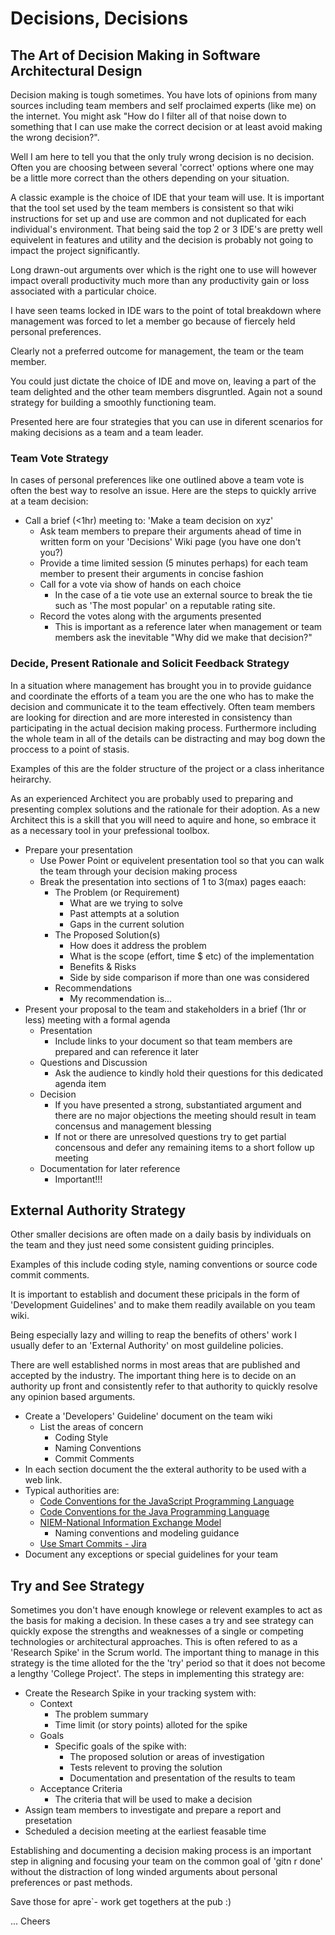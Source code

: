 # Decisions, Decisions
## The Art of Decision Making in Software Architectural Design

Decision making is tough sometimes. You have lots of opinions from many sources including team members and self proclaimed experts (like me) on the internet. You might ask "How do I filter all of that noise down to something that I can use make the correct decision or at least avoid making the wrong decision?".

Well I am here to tell you that the only truly wrong decision is no decision. Often you are choosing between several 'correct' options where one may be a little more correct than the others depending on your situation.

A classic example is the choice of IDE that your team will use. It is important that the tool set used by the team members is consistent so that wiki instructions for set up and use are common and not duplicated for each individual's environment. That being said the top 2 or 3 IDE's are pretty well equivelent in features and utility and the decision is probably not going to impact the project significantly. 

Long drawn-out arguments over which is the right one to use will however impact overall productivity much more than any productivity gain or loss associated with a particular choice.

I have seen teams locked in IDE wars to the point of total breakdown where management was forced to let a member go because of fiercely held personal preferences. 

Clearly not a preferred outcome for management, the team or the team member. 

You could just dictate the choice of IDE and move on, leaving a part of the team delighted and the other team members disgruntled. Again not a sound strategy for building a smoothly functioning team. 

Presented here are four strategies that you can use in diferent scenarios for making decisions as a team and a team leader. 

### Team Vote Strategy
In cases of personal preferences like one outlined above a team vote is often the best way to resolve an issue. Here are the steps to quickly arrive at a team decision: 

- Call a brief (<1hr) meeting to: 'Make a team decision on xyz'
  - Ask team members to prepare their arguments ahead of time in written form on your 'Decisions' Wiki page (you have one don't you?)
  - Provide a time limited session (5 minutes perhaps) for each team member to present their arguments in concise fashion
  - Call for a vote via show of hands on each choice
    - In the case of a tie vote use an external source to break the tie such as 'The most popular' on a reputable rating site.
  - Record the votes along with the arguments presented
    - This is important as a reference later when management or team members ask the inevitable "Why did we make that decision?"

### Decide, Present Rationale and Solicit Feedback Strategy
In a situation where management has brought you in to provide guidance and coordinate the efforts of a team you are the one who has to make the decision and communicate it to the team effectively. Often team members are looking for direction and are more interested in consistency than participating in the actual decision making process. Furthermore including the whole team in all of the details can be distracting and may bog down the proccess to a point of stasis. 

Examples of this are the folder structure of the project or a class inheritance heirarchy. 

As an experienced Architect you are probably used to preparing and presenting complex solutions and the rationale for their adoption. As a new Architect this is a skill that you will need to aquire and hone, so embrace it as a necessary tool in your prefessional toolbox. 

 - Prepare your presentation
   - Use Power Point or equivelent presentation tool so that you can walk the team through your decision making process
   - Break the presentation into sections of 1 to 3(max) pages eaach:
     - The Problem (or Requirement)
       - What are we trying to solve
       - Past attempts at a solution
       - Gaps in the current solution
     - The Proposed Solution(s)
       - How does it address the problem
       - What is the scope (effort, time $ etc) of the implementation 
       - Benefits & Risks      
       - Side by side comparison if more than one was considered
     - Recommendations
       - My recommendation is...
 - Present your proposal to the team and stakeholders in a brief (1hr or less) meeting with a formal agenda 
   - Presentation
     - Include links to your document so that team members are prepared and can reference it later
   - Questions and Discussion
     - Ask the audience to kindly hold their questions for this dedicated agenda item
   - Decision
      - If you have presented a strong, substantiated argument and there are no major objections the meeting should result in team concensus and management blessing
      - If not or there are unresolved questions try to get partial concensous and defer any remaining items to a short follow up meeting
   - Documentation for later reference
     - Important!!!
     
## External Authority Strategy
Other smaller decisions are often made on a daily basis by individuals on the team and they just need some consistent guiding principles. 

Examples of this include coding style, naming conventions or source code commit comments. 

It is important to establish and document these pricipals in the form of 'Development Guidelines' and to make them readily available on you team wiki. 

Being especially lazy and willing to reap the benefits of others' work I usually defer to an 'External Authority' on most guildeline policies. 

There are well established norms in most areas that are published and accepted by the industry. The important thing here is to decide on an authority up front and consistently refer to that authority to quickly resolve any opinion based arguments. 

 - Create a 'Developers' Guideline' document on the team wiki
   - List the areas of concern
     - Coding Style
     - Naming Conventions
     - Commit Comments
 - In each section document the the exteral authority to be used with a web link. 
 - Typical authorities are: 
   - [Code Conventions for the JavaScript Programming Language](https://www.crockford.com/javascript/code.html)
   - [Code Conventions for the Java Programming Language](https://www.oracle.com/technetwork/java/javase/documentation/codeconventions-139411.html)
   - [NIEM-National Information Exchange Model](https://www.niem.gov/)
     - Naming conventions and modeling guidance
   - [Use Smart Commits - Jira](https://confluence.atlassian.com/bitbucket/use-smart-commits-298979931.html)
 - Document any exceptions or special guidelines for your team
 
 
## Try and See Strategy
Sometimes you don't have enough knowlege or relevent examples to act as the basis for making a decision. In these cases a try and see strategy can quickly expose the strengths and weaknesses of a single or competing technologies or architectural approaches. This is often refered to as a 'Research Spike' in the Scrum world. The important thing to manage in this strategy is the time alloted for the the 'try' period so that it does not become a lengthy 'College Project'. The steps in implementing this strategy are: 

 - Create the Research Spike in your tracking system with: 
   - Context
     - The problem summary
     - Time limit (or story points) alloted for the spike
   - Goals
     - Specific goals of the spike with:
       - The proposed solution or areas of investigation
       - Tests relevent to proving the solution
       - Documentation and presentation of the results to team
   - Acceptance Criteria
     - The criteria that will be used to make a decision    
 - Assign team members to investigate and prepare a report and presetation
 - Scheduled a decision meeting at the earliest feasable time

Establishing and documenting a decision making process is an important step in aligning and focusing your team on the common goal of 'gitn r done' without the distraction of long winded arguments about personal preferences or past methods. 

Save those for apre\`- work get togethers at the pub :) 

... Cheers
